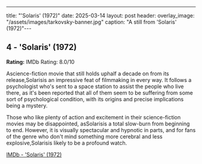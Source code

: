 ---
title: "'Solaris' (1972)"
date: 2025-03-14
layout: post
header:
  overlay_image: "/assets/images/tarkovsky-banner.jpg"
  caption: "A still from 'Solaris' (1972)"---

## 4 - 'Solaris' (1972)

**Rating:** IMDb Rating: 8.0/10

Ascience-fiction movie that still holds uphalf a decade on from its release,Solarisis an impressive feat of filmmaking in every way. It follows a psychologist who's sent to a space station to assist the people who live there, as it's been reported that all of them seem to be suffering from some sort of psychological condition, with its origins and precise implications being a mystery.

Those who like plenty of action and excitement in their science-fiction movies may be disappointed, asSolarisis a total slow-burn from beginning to end. However, it is visually spectacular and hypnotic in parts, and for fans of the genre who don't mind something more cerebral and less explosive,Solarisis likely to be a profound watch.

[IMDb - 'Solaris' (1972)](https://www.imdb.com/title/tt0069293/)

